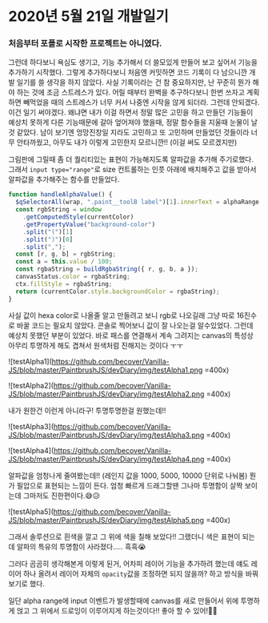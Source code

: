 # 2020년 5월 21일 개발일기

### 처음부터 포폴로 시작한 프로젝트는 아니였다.

그런데 하다보니 욕심도 생기고, 기능 추가해서 더 쓸모있게 만들어 보고 싶어서 기능을 추가하기 시작했다.
그렇게 추가하다보니 처음엔 커밋하면 코드 기록이 다 남으니깐 개발 일기를 쓸 생각을 하지 않았다. 사실 기록이라는 건 참 중요하지만, 난 꾸준히 뭔가 해야 하는 것에 조금 스트레스가 있다. 어릴 때부터 완벽을 추구하다보니 한번 쓰자고 계획 하면 빼먹었을 때의 스트레스가 너무 커서 나중엔 시작을 않게 되더라.
그런데 안되겠다. 이건 일기 써야겠다. 왜냐면 내가 이걸 하면서 정말 많은 고민을 하고 만들던 기능들이 예상치 못하게 다른 기능때문에 갈아 엎어져야 했을때, 정말 함수들을 지울때 눈물이 날것 같았다.
남이 보기엔 엉망진창일 지라도 고민하고 또 고민하며 만들었던 것들이라 너무 안타까웠고, 아무도 내가 이렇게 고민한지 모르니깐!! (이걸 써도 모르겠지만)

그림판에 그릴때 좀 더 퀄리티있는 표현이 가능해지도록 알파값을 추가해 주기로했다. 그래서 <code>input type="range"</code>로 size 컨트롤하는 인풋 아래에 배치해주고 값을 받아서 알파값을 추가해주는 함수를 만들었다.

```javascript
function handleAlphaValue() {
  $qSelectorAll(wrap, ".paint__toolB label")[1].innerText = alphaRange.value;
  const rgbString = window
    .getComputedStyle(currentColor)
    .getPropertyValue("background-color")
    .split("(")[1]
    .split(")")[0]
    .split(",");
  const [r, g, b] = rgbString;
  const a = this.value / 100;
  const rgbaString = buildRgbaString({ r, g, b, a });
  canvasStatus.color = rgbaString;
  ctx.fillStyle = rgbaString;
  return (currentColor.style.backgroundColor = rgbaString);
}
```

사실 값이 hexa color로 나올줄 알고 만들려고 보니 rgb로 나오길래 그냥 따로 16진수로 바꿀 코드는 필요치 않았다. 콘솔로 찍어보니 값이 잘 나오는걸 알수있었다. 그런데 예상치 못했던 부분이 있었다. 바로 패스를 연결해서 계속 그려지는 canvas의 특성상 아무리 투명하게 해도 겹쳐서 원색처럼 진해지는 것이다 ㅜㅜ

![testAlpha1](https://github.com/becover/Vanilla-JS/blob/master/PaintbrushJS/devDiary/img/testAlpha1.png =400x)

![testAlpha2](https://github.com/becover/Vanilla-JS/blob/master/PaintbrushJS/devDiary/img/testAlpha2.png =400x)

내가 원한건 이런게 아니라구! 투명투명한걸 원했는데!!

![testAlpha3](https://github.com/becover/Vanilla-JS/blob/master/PaintbrushJS/devDiary/img/testAlpha3.png =400x)

![testAlpha4](https://github.com/becover/Vanilla-JS/blob/master/PaintbrushJS/devDiary/img/testAlpha4.png =400x)

알파값을 엄청나게 줄여봤는데!! (레인지 값을 1000, 5000, 10000 단위로 나눠봄) 뭔가 필압으로 표현되는 느낌이 든다. 엄청 빠르게 드래그할땐 그나마 투명함이 살짝 보이는데 그마저도 진한편이다.😅😥

![testAlpha5](https://github.com/becover/Vanilla-JS/blob/master/PaintbrushJS/devDiary/img/testAlpha5.png =400x)

그래서 솔루션으로 흰색을 깔고 그 위에 색을 칠해 보았다!!
그랬더니 색은 표현이 되는데 알파의 특유의 투명함이 사라졌다..... 흑흑😭

그러다 곰곰히 생각해본게 이렇게 된거, 어차피 레이어 기능을 추가하려 했는데 얘도 레이어 하나 올려서 레이어 자체의 <code>opacity</code>값을 조정하면 되지 않을까? 하고 방식을 바꿔보기로 했다.

일단 alpha range에 input 이벤트가 발생할때에 canvas를 새로 만들어서 위에 투명하게 얹고 그 위에서 드로잉이 이루어지게 하는것이다!! 좋아 할 수 있어!😤💪
